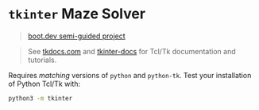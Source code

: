 # `tkinter` Maze Solver

> [boot.dev semi-guided project](https://www.boot.dev/courses/build-maze-solver-python)

> See [tkdocs.com](https://tkdocs.com) and [tkinter-docs](https://tkinter-docs.readthedocs.io) for Tcl/Tk documentation and tutorials.

Requires *matching* versions of `python` and `python-tk`. Test your installation of Python Tcl/Tk with:

```bash
python3 -m tkinter
```

